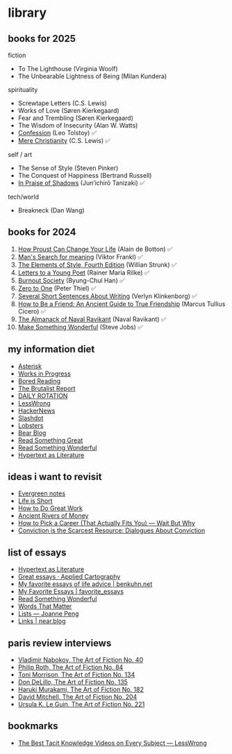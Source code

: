 # library

## books for 2025

fiction

- To The Lighthouse (Virginia Woolf)
- The Unbearable Lightness of Being (Milan Kundera)

spirituality

- Screwtape Letters (C.S. Lewis)
- Works of Love (Søren Kierkegaard)
- Fear and Trembling (Søren Kierkegaard)
- The Wisdom of Insecurity (Alan W. Watts)
- [Confession](/posts/100725) (Leo Tolstoy) ✅
- [Mere Christianity](/posts/120725) (C.S. Lewis) ✅

self / art

- The Sense of Style (Steven Pinker)
- The Conquest of Happiness (Bertrand Russell)
- [In Praise of Shadows](/posts/040125) (Jun’ichirō Tanizaki) ✅

tech/world

- Breakneck (Dan Wang)

## books for 2024

1. [How Proust Can Change Your Life](/posts/proust) (Alain de Botton) ✅
1. [Man's Search for meaning](/posts/meaning) (Viktor Frankl) ✅
1. [The Elements of Style, Fourth Edition](/posts/elementsofstyle) (Willian Strunk) ✅
1. [Letters to a Young Poet](/posts/rilkeletters) (Rainer Maria Rilke) ✅
1. [Burnout Society](/posts/burnoutsociety) (Byung-Chul Han) ✅
1. [Zero to One](/posts/0to1) (Peter Thiel) ✅
1. [Several Short Sentences About Writing](/posts/shortsentences) (Verlyn Klinkenborg) ✅
1. [How to Be a Friend: An Ancient Guide to True Friendship](/posts/truefriendship) (Marcus Tullius Cicero) ✅
1. [The Almanack of Naval Ravikant](/posts/naval) (Naval Ravikant) ✅
1. [Make Something Wonderful](/posts/makesomethingwonderful) (Steve Jobs) ✅


## my information diet

- [Asterisk](https://asteriskmag.com/issues)
- [Works in Progress](https://worksinprogress.co/)
- [Bored Reading](https://boredreading.com/)
- [The Brutalist Report](https://brutalist.report/)
- [DAILY ROTATION](https://www.dailyrotation.com/)
- [LessWrong](https://www.lesswrong.com/)
- [HackerNews](https://news.ycombinator.com/)
- [Slashdot](https://slashdot.org/)
- [Lobsters](https://lobste.rs/)
- [Bear Blog](https://bearblog.dev/discover/)
- [Read Something Great](https://www.readsomethinggreat.com/)
- [Read Something Wonderful](https://readsomethingwonderful.com/)
- [Hypertext as Literature](https://hypertext.joodaloop.com/)



## ideas i want to revisit

- [Evergreen notes](https://notes.andymatuschak.org/Evergreen_notes)
- [Life is Short](http://www.paulgraham.com/vb.html)
- [How to Do Great Work](http://paulgraham.com/greatwork.html)
- [Ancient Rivers of Money](https://www.ribbonfarm.com/2010/11/05/ancient-rivers-of-money/)
- [How to Pick a Career (That Actually Fits You) — Wait But Why](https://waitbutwhy.com/2018/04/picking-career.html)
- [Conviction is the Scarcest Resource: Dialogues About Conviction](https://blog.aayushg.com/conviction)

## list of essays

- [Hypertext as Literature](https://hypertext.joodaloop.com/#about)
- [Great essays · Applied Cartography](https://jmduke.com/posts/catalogs/great-essays/)
- [My favorite essays of life advice | benkuhn.net](https://www.benkuhn.net/weeklyessays/)
- [My Favorite Essays | favorite_essays](https://vickiboykis.com/favorite_essays/)
- [Read Something Wonderful](https://readsomethingwonderful.com/p/218/the-no-stats-all-star)
- [Words That Matter](https://words.getmatter.com/)
- [Lists — Joanne Peng](https://www.joannepeng.com/lists)
- [Links | near.blog](https://near.blog/links/)

## paris review interviews

- [Vladimir Nabokov, The Art of Fiction No. 40](https://web.archive.org/web/20150101033217/https://www.theparisreview.org/interviews/4310/the-art-of-fiction-no-40-vladimir-nabokov)
- [Philip Roth, The Art of Fiction No. 84](https://web.archive.org/web/20120119101149/https://www.theparisreview.org/interviews/2957/the-art-of-fiction-no-84-philip-roth)
- [Toni Morrison, The Art of Fiction No. 134](https://web.archive.org/web/20140419010926/https://www.theparisreview.org/interviews/1888/the-art-of-fiction-no-134-toni-morrison)
- [Don DeLillo, The Art of Fiction No. 135](https://web.archive.org/web/20120112155034/https://www.theparisreview.org/interviews/1887/the-art-of-fiction-no-135-don-delillo)
- [Haruki Murakami, The Art of Fiction No. 182](https://www.theparisreview.org/interviews/2/the-art-of-fiction-no-182-haruki-murakami)
- [David Mitchell, The Art of Fiction No. 204](https://web.archive.org/web/20120107072852/https://www.theparisreview.org/interviews/6034/the-art-of-fiction-no-204-david-mitchell)
- [Ursula K. Le Guin, The Art of Fiction No. 221](https://web.archive.org/web/20150106213733/https://www.theparisreview.org/interviews/6253/the-art-of-fiction-no-221-ursula-k-le-guin)

## bookmarks

- [The Best Tacit Knowledge Videos on Every Subject — LessWrong](https://www.lesswrong.com/posts/SXJGSPeQWbACveJhs/the-best-tacit-knowledge-videos-on-every-subject)
